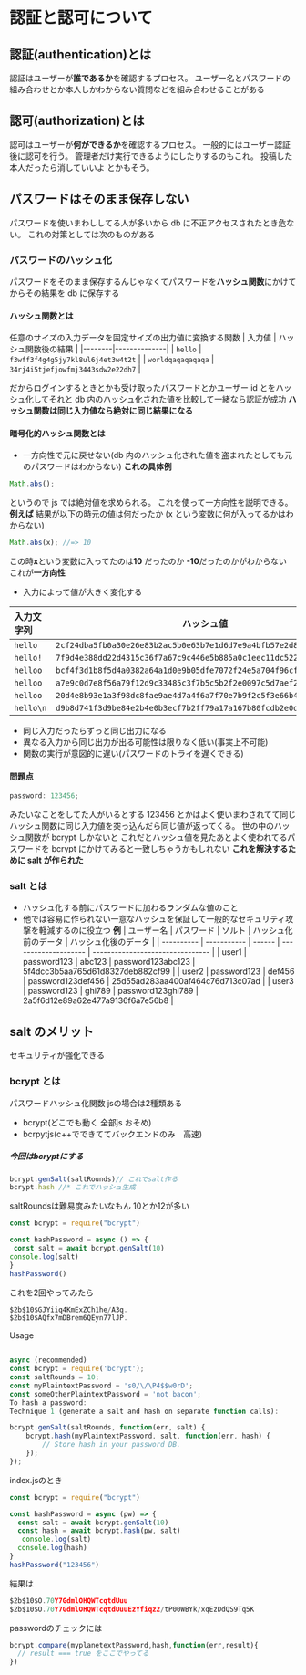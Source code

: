 # 認証と認可について

## 認証(authentication)とは

認証はユーザーが**誰であるか**を確認するプロセス。
ユーザー名とパスワードの組み合わせとか本人しかわからない質問などを組み合わせることがある

## 認可(authorization)とは

認可はユーザーが**何ができるか**を確認するプロセス。
一般的にはユーザー認証後に認可を行う。
管理者だけ実行できるようにしたりするのもこれ。
投稿した本人だったら消していいよ とかもそう。

## パスワードはそのまま保存しない

パスワードを使いまわししてる人が多いから db に不正アクセスされたとき危ない。
これの対策としては次のものがある

### パスワードのハッシュ化

パスワードをそのまま保存するんじゃなくてパスワードを**ハッシュ関数**にかけてからその結果を db に保存する

#### ハッシュ関数とは

任意のサイズの入力データを固定サイズの出力値に変換する関数
| 入力値 | ハッシュ関数後の結果 |
|--------|--------------|
| `hello` | `f3wff3f4g4g5jy7kl8ul6j4et3w4t2t` |
| `worldqaqaqaqaqa` | `34rj4i5tjefjowfmj3443sdw2e22dh7` |

だからログインするときとかも受け取ったパスワードとかユーザー id とをハッシュ化してそれと db 内のハッシュ化された値を比較して一緒なら認証が成功
**ハッシュ関数は同じ入力値なら絶対に同じ結果になる**

#### 暗号化的ハッシュ関数とは

- 一方向性で元に戻せない(db 内のハッシュ化された値を盗まれたとしても元のパスワードはわからない)
  **これの具体例**

```js
Math.abs();
```

というので js では絶対値を求められる。
これを使って一方向性を説明できる。
**例えば**
結果が以下の時元の値は何だったか
(x という変数に何が入ってるかはわからない)

```js
Math.abs(x); //=> 10
```

この時**x**という変数に入ってたのは**10** だったのか **-10**だったのかがわからない
これが**一方向性**

- 入力によって値が大きく変化する

| 入力文字列 | ハッシュ値                                                 |
| :--------- | ------------------------------------------------------------------ |
| `hello`    | `2cf24dba5fb0a30e26e83b2ac5b0e63b7e1d6d7e9a4bfb57e2d8c7f41a9de49d` |
| `hello!`   | `7f9d4e388dd22d4315c36f7a67c9c446e5b885a0c1eec11dc522f8bba89c5e78` |
| `helloo`   | `bcf4f3d1b8f5d4a0382a64a1d0e9b05dfe7072f24e5a704f96cf9156dcb2e3b8` |
| `helloo `  | `a7e9c0d7e8f56a79f12d9c33485c3f7b5c5b2f2e0097c5d7aef2a47866f72a9`  |
| `helloo  ` | `20d4e8b93e1a3f98dc8fae9ae4d7a4f6a7f70e7b9f2c5f3e66b40b9ec9b8d2e`  |
| `hello\n`  | `d9b8d741f3d9be84e2b4e0b3ecf7b2ff79a17a167b80fcdb2e0d08b5fcf3f52`  |

- 同じ入力だったらずっと同じ出力になる
- 異なる入力から同じ出力が出る可能性は限りなく低い(事実上不可能)
- 関数の実行が意図的に遅い(パスワードのトライを遅くできる)

#### 問題点

```js
password: 123456;
```

みたいなことをしてた人がいるとする
123456 とかはよく使いまわされてて同じハッシュ関数に同じ入力値を突っ込んだら同じ値が返ってくる。
世の中のハッシュ関数が bcrypt しかないと
これだとハッシュ値を見たあとよく使われてるパスワードを bcrypt にかけてみると一致しちゃうかもしれない
**これを解決するために salt が作られた**

### salt とは

- ハッシュ化する前にパスワードに加わるランダムな値のこと
- 他では容易に作られない一意なハッシュを保証して一般的なセキュリティ攻撃を軽減するのに役立つ
  **例**
  | ユーザー名 | パスワード | ソルト | ハッシュ化前のデータ | ハッシュ化後のデータ |
  | ---------- | ----------- | ------ | -------------------- | -------------------------------- |
  | user1 | password123 | abc123 | password123abc123 | 5f4dcc3b5aa765d61d8327deb882cf99 |
  | user2 | password123 | def456 | password123def456 | 25d55ad283aa400af464c76d713c07ad |
  | user3 | password123 | ghi789 | password123ghi789 | 2a5f6d12e89a62e477a9136f6a7e56b8 |

## salt のメリット

セキュリティが強化できる

### bcrypt とは

パスワードハッシュ化関数
jsの場合は2種類ある
- bcrypt(どこでも動く 全部js おそめ)
- bcrpytjs(c++でできててバックエンドのみ　高速)
##### 今回はbcryptにする
```js
bcrypt.genSalt(saltRounds)// これでsalt作る
bcrypt.hash //* これでハッシュ生成
```
saltRoundsは難易度みたいなもん 10とか12が多い

```js
const bcrypt = require("bcrypt")

const hashPassword = async () => {
 const salt = await bcrypt.genSalt(10)
console.log(salt)
}
hashPassword()
```
これを2回やってみたら

```js
$2b$10$GJYiiq4KmExZCh1he/A3q.
$2b$10$AQfx7mDBrem6QEyn77lJP.
```
Usage
```js

async (recommended)
const bcrypt = require('bcrypt');
const saltRounds = 10;
const myPlaintextPassword = 's0/\/\P4$$w0rD';
const someOtherPlaintextPassword = 'not_bacon';
To hash a password:
Technique 1 (generate a salt and hash on separate function calls):

bcrypt.genSalt(saltRounds, function(err, salt) {
    bcrypt.hash(myPlaintextPassword, salt, function(err, hash) {
        // Store hash in your password DB.
    });
});

```

index.jsのとき
```js
const bcrypt = require("bcrypt")

const hashPassword = async (pw) => {
  const salt = await bcrypt.genSalt(10)
  const hash = await bcrypt.hash(pw, salt)
   console.log(salt)
  console.log(hash)
}
hashPassword("123456")
```
結果は
```js
$2b$10$O.70Y7GdmlOHQWTcqtdUuu
$2b$10$O.70Y7GdmlOHQWTcqtdUuuEzYfiqz2/tP00WBYk/xqEzDdQS9Tq5K
```
passwordのチェックには
```js
bcrypt.compare(myplanetextPassword,hash,function(err,result){
  // result === true をここでやってる
})